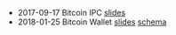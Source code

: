 * 2017-09-17 Bitcoin IPC [slides](https://docs.google.com/presentation/d/1vuGut9plzt7RUBDs5dr5Jv33IGSPfk0z_cb1xthXR4o/edit)
* 2018-01-25 Bitcoin Wallet [slides](bitcoin-wallet/wallet.pdf) [schema](bitcoin-wallet/schema.pdf)
